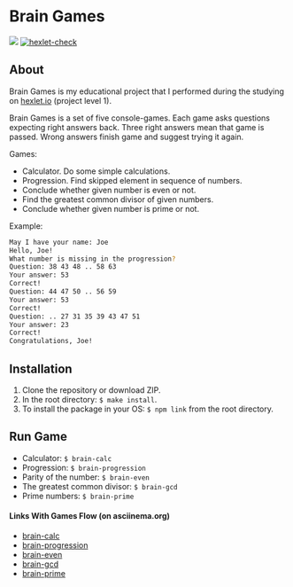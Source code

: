 # Brain Games

<a href="https://codeclimate.com/github/danilaprokoshev/frontend-project-lvl1/maintainability"><img src="https://api.codeclimate.com/v1/badges/d7cc6712c679ec9d36d4/maintainability" /></a>
[![hexlet-check](https://github.com/danilaprokoshev/frontend-project-lvl1/workflows/hexlet-check/badge.svg)](https://github.com/danilaprokoshev/frontend-project-lvl1/actions)

## About

Brain Games is my educational project that I performed during the studying on <a href="https://asciinema.org/a/EPMljQnbq47E8Mf4QmWioVjOq">hexlet.io</a> (project level 1).

Brain Games is a set of five console-games. Each game asks questions expecting right answers back. Three right answers mean that game is passed. Wrong answers finish game and suggest trying it again.

Games:
* Calculator. Do some simple calculations.
* Progression. Find skipped element in sequence of numbers.
* Conclude whether given number is even or not.
* Find the greatest common divisor of given numbers.
* Conclude whether given number is prime or not.

Example:

```sh
May I have your name: Joe
Hello, Joe!
What number is missing in the progression?
Question: 38 43 48 .. 58 63
Your answer: 53
Correct!
Question: 44 47 50 .. 56 59
Your answer: 53
Correct!
Question: .. 27 31 35 39 43 47 51
Your answer: 23
Correct!
Congratulations, Joe!
```

## Installation

1. Clone the repository or download ZIP.
2. In the root directory: ```$ make install```.
3. To install the package in your OS: ```$ npm link``` from the root directory.

## Run Game

* Calculator: ```$ brain-calc```
* Progression: ```$ brain-progression```
* Parity of the number: ```$ brain-even```
* The greatest common divisor: ```$ brain-gcd```
* Prime numbers: ```$ brain-prime```

#### Links With Games Flow (on asciinema.org)

* [brain-calc](https://asciinema.org/a/igN2ADu4Ztvqt8XDCkixFZ4rL)
* [brain-progression](https://asciinema.org/a/tUCYTjoGR15lQwkYdj2VcffOt)
* [brain-even](https://asciinema.org/a/MD3BVpfKkTK9bujOerwBNwKs1)
* [brain-gcd](https://asciinema.org/a/Qwdp0Cxm4PZ1o0su4ZQeKmlIX)
* [brain-prime](https://asciinema.org/a/nSOoB5qFLiRTdeFSOIiUvoziy)
